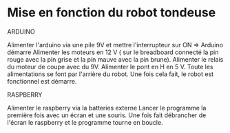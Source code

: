 # Mise en fonction du robot tondeuse


ARDUINO

Alimenter l'arduino via une pile 9V et mettre l'interrupteur sur ON => Arduino démarre
Alimenter les moteurs en 12 V ( sur le breadboard connecté la pin rouge avec la pin grise et la pin mauve avec la pin brune).
Alimenter le relais du moteur de coupe avec du 9V.
Alimenter le pont en H en 5 V. 
Toute les alimentations se font par l'arrière du robot. 
Une fois cela fait, le robot est fonctionnel est démarre. 

RASPBERRY

Alimenter le raspberry via la batteries externe
Lancer le programme la première fois avec un écran et une souris. 
Une fois fait débrancher de l'écran le raspberry et le programme tourne en boucle.
